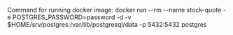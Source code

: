Command for running docker image:
docker run --rm --name stock-quote -e POSTGRES_PASSWORD=password -d -v $HOME/srv/postgres:/var/lib/postgresql/data -p 5432:5432 postgres